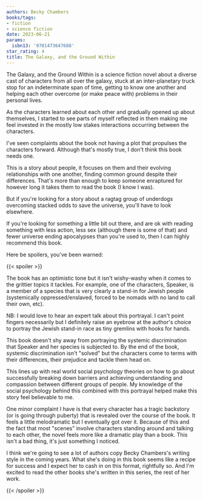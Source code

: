 ```yaml
---
authors: Becky Chambers
books/tags:
- fiction
- science fiction
date: 2023-06-21
params:
  isbn13: '9781473647688'
star_rating: 4
title: The Galaxy, and the Ground Within
---
```


The Galaxy, and the Ground Within is a science fiction novel about a diverse
cast of characters from all over the galaxy, stuck at an inter-planetary truck
stop for an indeterminate span of time, getting to know one another and helping
each other overcome (or make peace with) problems in their personal lives.

As the characters learned about each other and gradually opened up about
themselves, I started to see parts of myself reflected in them making me feel
invested in the mostly low stakes interactions occurring between the characters.

<!--more-->

I've seen complaints about the book not having a plot that propulses the
characters forward. Although that's mostly true, I don't think this book needs
one.

This is a story about people, it focuses on them and their evolving
relationships with one another, finding common ground despite their differences.
That's more than enough to keep someone enraptured for however long it takes
them to read the book (I know I was).

But if you're looking for a story about a ragtag group of underdogs overcoming
stacked odds to save the universe, you'll have to look elsewhere.

If you're looking for something a little bit out there, and are ok with reading
something with less action, less sex (although there is some of that) and fewer
universe ending apocalypses than you're used to, then I can highly recommend
this book.

Here be spoilers, you've been warned:

{{< spoiler >}}

The book has an optimistic tone but it isn't wishy-washy when it comes to the
grittier topics it tackles. For example, one of the characters, Speaker, is a
member of a species that is very clearly a stand-in for Jewish people
(systemically oppressed/enslaved, forced to be nomads with no land to call their
own, etc).

NB: I would love to hear an expert talk about this portrayal. I can't point
fingers necessarily but I definitely raise an eyebrow at the author's choice to
portray the Jewish stand-in race as tiny gremlins with hooks for hands.

This book doesn't shy away from portraying the systemic discrimination that
Speaker and her species is subjected to. By the end of the book, systemic
discrimination isn't "solved" but the characters come to terms with their
differences, their prejudice and tackle them head on.

This lines up with real world social psychology theories on how to go about
successfully breaking down barriers and achieving understanding and compassion
between different groups of people. My knowledge of the social psychology behind
this combined with this portrayal helped make this story feel believable to me.

One minor complaint I have is that every character has a tragic backstory (or is
going through puberty) that is revealed over the course of the book. It feels a
little melodramatic but I eventually got over it. Because of this and the fact
that most "scenes" involve characters standing around and talking to each other,
the novel feels more like a dramatic play than a book. This isn't a bad thing,
it's just something I noticed.

I think we're going to see a lot of authors copy Becky Chambers's writing style
in the coming years. What she's doing in this book seems like a recipe for
success and I expect her to cash in on this format, rightfully so. And I'm
excited to read the other books she's written in this series, the rest of her
work.

{{< /spoiler >}}
